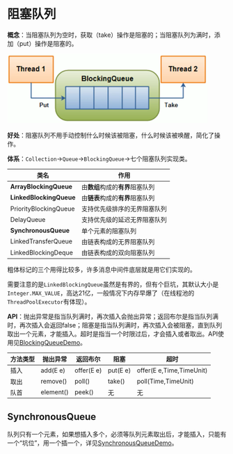 # 阻塞队列

**概念**：当阻塞队列为空时，获取（take）操作是阻塞的；当阻塞队列为满时，添加（put）操作是阻塞的。

![](阻塞队列.assets/BlockingQueue.png)

**好处**：阻塞队列不用手动控制什么时候该被阻塞，什么时候该被唤醒，简化了操作。

**体系**：`Collection`→`Queue`→`BlockingQueue`→七个阻塞队列实现类。

| 类名                    | 作用                             |
| ----------------------- | -------------------------------- |
| **ArrayBlockingQueue**  | 由**数组**构成的**有界**阻塞队列 |
| **LinkedBlockingQueue** | 由**链表**构成的**有界**阻塞队列 |
| PriorityBlockingQueue   | 支持优先级排序的无界阻塞队列     |
| DelayQueue              | 支持优先级的延迟无界阻塞队列     |
| **SynchronousQueue**    | 单个元素的阻塞队列               |
| LinkedTransferQueue     | 由链表构成的无界阻塞队列         |
| LinkedBlockingDeque     | 由链表构成的双向阻塞队列         |

粗体标记的三个用得比较多，许多消息中间件底层就是用它们实现的。

需要注意的是`LinkedBlockingQueue`虽然是有界的，但有个巨坑，其默认大小是`Integer.MAX_VALUE`，高达21亿，一般情况下内存早爆了（在线程池的`ThreadPoolExecutor`有体现）。

**API**：抛出异常是指当队列满时，再次插入会抛出异常；返回布尔是指当队列满时，再次插入会返回false；阻塞是指当队列满时，再次插入会被阻塞，直到队列取出一个元素，才能插入。超时是指当一个时限过后，才会插入或者取出。API使用见[BlockingQueueDemo](https://github.com/MaJesTySA/JVM-JUC-Core/blob/master/src/thread/BlockingQueueDemo.java)。

| 方法类型 | 抛出异常  | 返回布尔   | 阻塞     | 超时                     |
| -------- | --------- | ---------- | -------- | ------------------------ |
| 插入     | add(E e)  | offer(E e) | put(E e) | offer(E e,Time,TimeUnit) |
| 取出     | remove()  | poll()     | take()   | poll(Time,TimeUnit)      |
| 队首     | element() | peek()     | 无       | 无                       |

## SynchronousQueue

队列只有一个元素，如果想插入多个，必须等队列元素取出后，才能插入，只能有一个“坑位”，用一个插一个，详见[SynchronousQueueDemo](https://github.com/MaJesTySA/JVM-JUC-Core/blob/master/src/thread/SynchronousQueueDemo.java)。